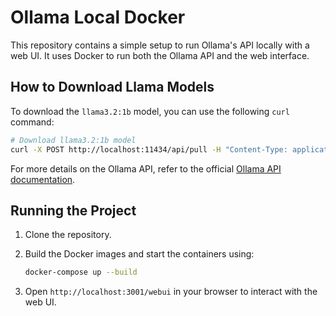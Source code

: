 
# Ollama Local Docker

This repository contains a simple setup to run Ollama's API locally with a web UI. It uses Docker to run both the Ollama API and the web interface.

## How to Download Llama Models

To download the `llama3.2:1b` model, you can use the following `curl` command:

```bash
# Download llama3.2:1b model
curl -X POST http://localhost:11434/api/pull -H "Content-Type: application/json" -d '{"model": "llama3.2:1b"}'
```

For more details on the Ollama API, refer to the official [Ollama API documentation](https://ollama.com/docs/api).

## Running the Project

1. Clone the repository.
2. Build the Docker images and start the containers using:
   ```bash
   docker-compose up --build
   ```

3. Open `http://localhost:3001/webui` in your browser to interact with the web UI.
